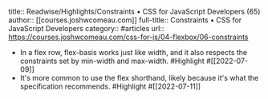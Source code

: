 title:: Readwise/Highlights/Constraints • CSS for JavaScript Developers (65)
author:: [[courses.joshwcomeau.com]]
full-title:: Constraints • CSS for JavaScript Developers
category:: #articles
url:: https://courses.joshwcomeau.com/css-for-js/04-flexbox/06-constraints

- In a flex row, flex-basis works just like width, and it also respects the constraints set by min-width and max-width. #Highlight #[[2022-07-09]]
- It's more common to use the flex shorthand, likely because it's what the specification recommends. #Highlight #[[2022-07-11]]